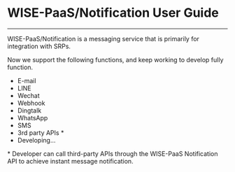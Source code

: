 # WISE-PaaS/Notification User Guide

---

WISE-PaaS/Notification is a messaging service that is primarily for integration with SRPs.

Now we support the following functions, and keep working to develop fully function.

* E-mail
* LINE
* Wechat
* Webhook
* Dingtalk
* WhatsApp
* SMS
* 3rd party APIs \*
* Developing...

\* Developer can call third-party APIs through the WISE-PaaS Notification API to achieve instant message notification.

